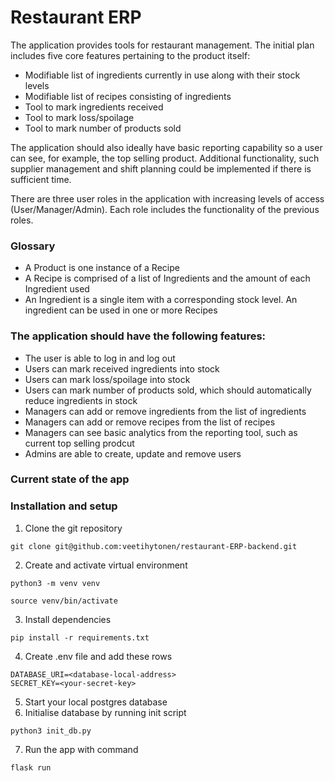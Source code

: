 # Restaurant ERP

The application provides tools for restaurant management. The initial plan includes five core features pertaining to the product itself:
* Modifiable list of ingredients currently in use along with their stock levels
* Modifiable list of recipes consisting of ingredients
* Tool to mark ingredients received
* Tool to mark loss/spoilage 
* Tool to mark number of products sold

The application should also ideally have basic reporting capability so a user can see, for example, the top selling product. Additional functionality, such supplier management and shift planning could be implemented if there is sufficient time. 

There are three user roles in the application with increasing levels of access (User/Manager/Admin). Each role includes the functionality of the previous roles.

### Glossary
* A Product is one instance of a Recipe
* A Recipe is comprised of a list of Ingredients and the amount of each Ingredient used
* An Ingredient is a single item with a corresponding stock level. An ingredient can be used in one or more Recipes

### The application should have the following features:
* The user is able to log in and log out
* Users can mark received ingredients into stock
* Users can mark loss/spoilage into stock
* Users can mark number of products sold, which should automatically reduce ingredients in stock
* Managers can add or remove ingredients from the list of ingredients
* Managers can add or remove recipes from the list of recipes
* Managers can see basic analytics from the reporting tool, such as current top selling prodcut
* Admins are able to create, update and remove users

### Current state of the app

### Installation and setup
1. Clone the git repository
``` 
git clone git@github.com:veetihytonen/restaurant-ERP-backend.git
```
2. Create and activate virtual environment
``` 
python3 -m venv venv
```
``` 
source venv/bin/activate
```
3. Install dependencies
```
pip install -r requirements.txt
```
4. Create .env file and add these rows
```
DATABASE_URI=<database-local-address>
SECRET_KEY=<your-secret-key>
```
5. Start your local postgres database
6. Initialise database by running init script
```
python3 init_db.py
```
7. Run the app with command
```
flask run
```